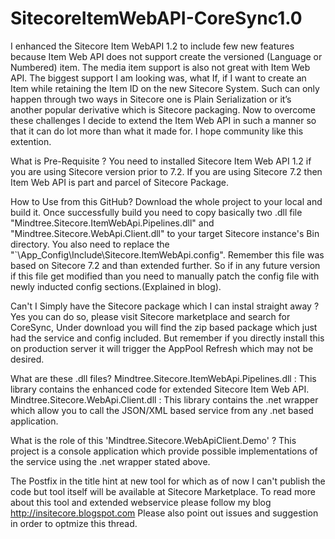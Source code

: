 # SitecoreItemWebAPI-CoreSync1.0
I enhanced the Sitecore Item WebAPI 1.2 to include few new features because Item Web API does not support create the versioned (Language or Numbered) item. The media item support is also not great with Item Web API. The biggest support I am looking was, what If, if I want to create an Item while retaining the Item ID on the new Sitecore System. Such can only happen through two ways in Sitecore one is Plain Serialization or it’s another popular derivative which is Sitecore packaging.
Now to overcome these challenges I decide to extend the Item Web API in such a manner so that it can do lot more than what it made for. I hope community like this extention.

What is Pre-Requisite ?
 You need to installed Sitecore Item Web API 1.2 if you are using Sitecore version prior to 7.2. If you are using Sitecore 7.2 then Item Web API is part and parcel of Sitecore Package.
 
How to Use from this GitHub?
 Download the whole project to your local and build it. Once successfully build you need to copy basically two .dll file "Mindtree.Sitecore.ItemWebApi.Pipelines.dll" and "Mindtree.Sitecore.WebApi.Client.dll" to your target Sitecore instance's Bin directory. You also need to replace the "`\App_Config\Include\Sitecore.ItemWebApi.config". Remember this file was based on Sitecore 7.2 and than extended further. So if in any future version if this file get modified than you need to manually patch the config file with newly inducted config sections.(Explained in blog).

Can't I Simply have the Sitecore package which I can instal straight away ?
 Yes you can do so, please visit Sitecore marketplace and search for CoreSync, Under download you will find the zip based package which just had the service and config included. But remember if you directly install this on production server it will trigger the AppPool Refresh which may not be desired.
 
What are these .dll files?
Mindtree.Sitecore.ItemWebApi.Pipelines.dll : This library contains the enhanced code for extended Sitecore Item Web API.
Mindtree.Sitecore.WebApi.Client.dll : This library contains the .net wrapper which allow you to call the JSON/XML based service from any .net based application.

What is the role of this 'Mindtree.Sitecore.WebApiClient.Demo' ?
This project is a console application which provide possible implementations of the service using the .net wrapper stated above.


The Postfix in the title hint at new tool for which as of now I can't publish the code but tool itself will be available at Sitecore Marketplace. To read more about this tool and extended webservice please follow my blog http://insitecore.blogspot.com 
Please also point out issues and suggestion in order to optmize this thread.
